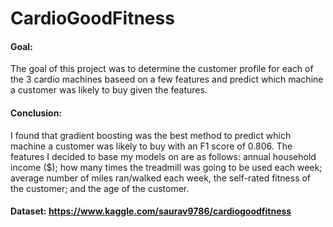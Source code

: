 # CardioGoodFitness

#### Goal:
The goal of this project was to determine the customer profile for each of the 3 cardio machines baseed on a few features and predict which machine a customer was likely to buy given the features. 

#### Conclusion:
I found that gradient boosting was the best method to predict which machine a customer was likely to buy with an F1 score of 0.806. The features I decided to base my models on are as follows: annual household income ($); how many times the treadmill was going to be used each week; average number of miles ran/walked each week, the self-rated fitness of the customer; and the age of the customer. 

#### Dataset: https://www.kaggle.com/saurav9786/cardiogoodfitness

